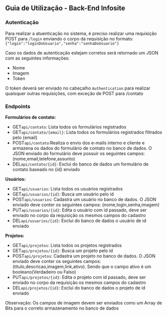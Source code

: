 <h2>Guia de Utilização - Back-End Infosite</h2>
<p></p>

<h3>Autenticação</h3>
<p>Para realizar a atuenticação no sistema, é preciso realizar uma requisição POST para <code>/login</code> enviando o corpo da requisição no formato:<code>{"login":"loginDoUsuario","senha":"senhaDoUsuario"}</code></p>
<p>Caso os dados de autenticação estejam corretos será retornado um JSON com as seguintes informações:</p>
  <ul>
    <li>Nome</li>
    <li>Imagem</li>
    <li>Token</li>
  </ul>
  <p>O token deverá ser enviado no cabeçalho <code>Authentication</code> para realizar quaisquer outras requisições, com exceção de POST para /contato</p>
<h3>Endpoints</h3>
<p>
  <b>Formulários de contato:</b>
  <br/>
  <ul>
    <li>GET<code>api/contato</code>: Lista todos os formulários registrados</li>
    <li>GET<code>api/contato/{email}</code>: Lista todos os formulários registrados filtrados pelo {email}</li>
    <li>POST<code>api/contato</code>:Realiza o envio dos e-mails interno e cliente e armazena os dados do formulário de contato no banco de dados. O JSON  enviado do formulário deve possuir os seguintes campos: (nome,email,telefone,assunto)</li>
    <li>DEL<code>api/contato/{id}</code>: Exclui do banco de dados um formulário de contato baseado no {id} enviado</li>
  </ul>
</p>
<p>
  <b>Usuários:</b>
  <ul>
    <li>GET<code>api/usuarios</code>: Lista todos os usuários registrados</li>
    <li>GET<code>api/usuarios/{id}</code>: Busca um usuário pelo id</li>
    <li>POST<code>api/usuarios</code>: Cadastra um usuário no banco de dados. O JSON enviado deve conter os seguintes campos: (nome,login,senha,imagem)</li>
    <li>PUT<code>api/usuarios/{id}</code>: Edita o usuário com id passado, deve ser enviado no corpo da requisição os mesmos campos do cadastro</li>
    <li>DEL<code>api/usuarios/{id}</code>: Exclui do banco de dados o usuário de id enviado</li>
  </ul>
</p>
<p>
  <b>Projetos:</b>
  <ul>
    <li>GET<code>api/projetos</code>: Lista todos os projetos registrados</li>
    <li>GET<code>api/projetos/{id}</code>: Busca um projeto pelo id</li>
    <li>POST<code>api/projetos</code>: Cadastra um projeto no banco de dados. O JSON enviado deve conter os seguintes campos: (titulo,descricao,imagem,link,ativo). Sendo que o campo ativo é um booleano(Verdadeiro ou Falso)</li>
    <li>PUT<code>api/projetos/{id}</code>: Edita o projeto com id passado, deve ser enviado no corpo da requisição os mesmos campos do cadastro</li>
    <li>DEL<code>api/projetos/{id}</code>: Exclui do banco de dados o projeto de id enviado</li>
  </ul>
  <p>Observação: Os campos de imagem devem ser enviados como um Array de Bits para o correto armazenamento no banco de dados</p>
</p>
